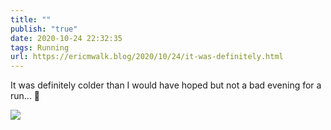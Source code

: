 ```yaml
---
title: ""
publish: "true"
date: 2020-10-24 22:32:35
tags: Running
url: https://ericmwalk.blog/2020/10/24/it-was-definitely.html
---
```


It was definitely colder than I would have hoped but not a bad evening for a run... 🏃

![](https://ericmwalk.blog/uploads/2020/729d1c618e.jpg)